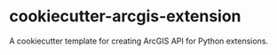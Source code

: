 # cookiecutter-arcgis-extension
A cookiecutter template for creating ArcGIS API for Python extensions.  
